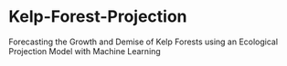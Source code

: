 # Kelp-Forest-Projection
Forecasting the Growth and Demise of Kelp Forests using an Ecological Projection Model with Machine Learning
